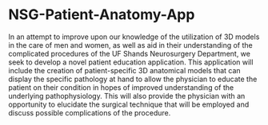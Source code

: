 # NSG-Patient-Anatomy-App


In an attempt to improve upon our knowledge of the utilization of 3D models in the care of men and women, as well as aid in their understanding of the complicated procedures of the UF Shands Neurosurgery Department, we seek to develop a novel patient education application. This application will include the creation of patient-specific 3D anatomical models that can display the specific pathology at hand to allow the physician to educate the patient on their condition in hopes of improved understanding of the underlying pathophysiology. This will also provide the physician with an opportunity to elucidate the surgical technique that will be employed and discuss possible complications of the procedure.
